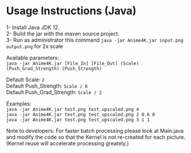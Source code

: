 
# Usage Instructions (Java)

1- Install Java JDK 12.  
2- Build the jar with the maven source project.  
3- Run as administrator this command `java -jar Anime4K.jar input.png output.png` for 2x scale  

Available parameters:  
`java -jar Anime4K.jar [File_In] [File_Out] (Scale) (Push_Grad_Strength) (Push_Strength)`  

Default Scale: `2`  
Default Push_Strength: `Scale / 6`  
Default Push_Grad_Strength: `Scale / 2`  

Examples:  
`java -jar Anime4K.jar test.png test_upscaled.png 4`  
`java -jar Anime4K.jar test.png test_upscaled.png 2 0.6 0`  
`java -jar Anime4K.jar test.png test_upscaled.png 3 1 1`    

Note to developers:
For faster batch processing please look at Main.java and modify the code so that the Kernel is not re-created for each picture. (Kernel reuse will accelerate processing greately.)
